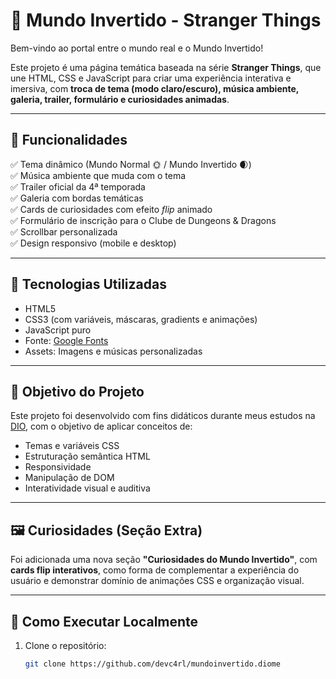 # 🌌 Mundo Invertido - Stranger Things

Bem-vindo ao portal entre o mundo real e o Mundo Invertido!

Este projeto é uma página temática baseada na série **Stranger Things**, que une HTML, CSS e JavaScript para criar uma experiência interativa e imersiva, com **troca de tema (modo claro/escuro), música ambiente, galeria, trailer, formulário e curiosidades animadas**.

---


## 🚀 Funcionalidades

✅ Tema dinâmico (Mundo Normal 🌞 / Mundo Invertido 🌒)  
✅ Música ambiente que muda com o tema  
✅ Trailer oficial da 4ª temporada  
✅ Galeria com bordas temáticas  
✅ Cards de curiosidades com efeito *flip* animado  
✅ Formulário de inscrição para o Clube de Dungeons & Dragons  
✅ Scrollbar personalizada  
✅ Design responsivo (mobile e desktop)

---

## 🧪 Tecnologias Utilizadas

- HTML5
- CSS3 (com variáveis, máscaras, gradients e animações)
- JavaScript puro
- Fonte: [Google Fonts](https://fonts.google.com/)
- Assets: Imagens e músicas personalizadas

---

## 🎯 Objetivo do Projeto

Este projeto foi desenvolvido com fins didáticos durante meus estudos na [DIO](https://dio.me), com o objetivo de aplicar conceitos de:

- Temas e variáveis CSS
- Estruturação semântica HTML
- Responsividade
- Manipulação de DOM
- Interatividade visual e auditiva

---

## 🖼️ Curiosidades (Seção Extra)

Foi adicionada uma nova seção **"Curiosidades do Mundo Invertido"**, com **cards flip interativos**, como forma de complementar a experiência do usuário e demonstrar domínio de animações CSS e organização visual.

---

## 📁 Como Executar Localmente

1. Clone o repositório:
   ```bash
   git clone https://github.com/devc4rl/mundoinvertido.diome
